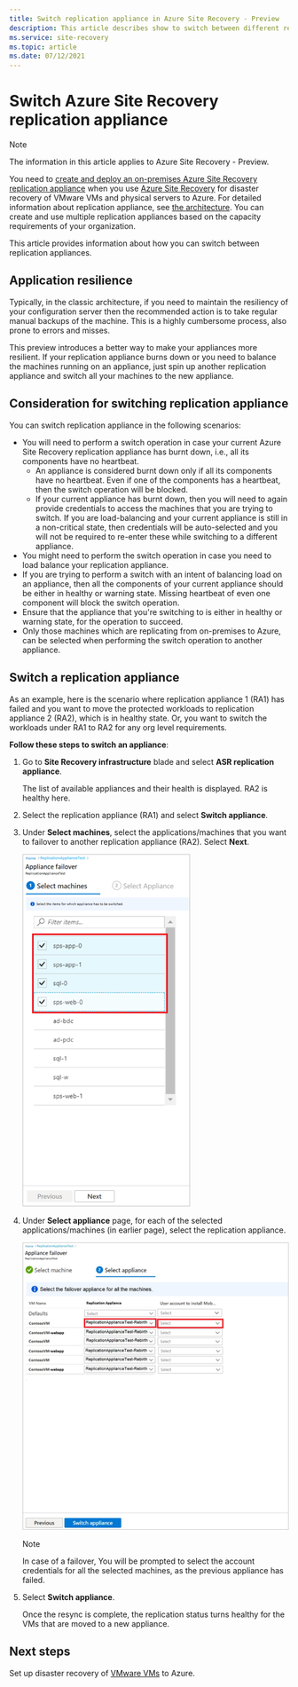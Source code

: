 ```yaml
---
title: Switch replication appliance in Azure Site Recovery - Preview
description: This article describes show to switch between different replication appliances while replicating VMware VMs to Azure in Azure Site Recovery- Preview
ms.service: site-recovery
ms.topic: article
ms.date: 07/12/2021
---
```


# Switch Azure Site Recovery replication appliance

>[!NOTE]
> The information in this article applies to Azure Site Recovery - Preview.

You need to [create and deploy an on-premises Azure Site Recovery replication appliance](deploy-vmware-azure-replication-appliance-preview.md) when you use [Azure Site Recovery](site-recovery-overview.md) for disaster recovery of VMware VMs and physical servers to Azure. For detailed information about replication appliance, see [the architecture](vmware-azure-architecture-preview.md). You can create and use multiple replication appliances based on the capacity requirements of your organization.

This article provides information about how you can switch between replication appliances.

## Application resilience

Typically, in the classic architecture, if you need to maintain the resiliency of your configuration server then the recommended action is to take regular manual backups of the machine. This is a highly cumbersome process, also prone to errors and misses.  

This preview introduces a better way to make your appliances more resilient. If your replication appliance burns down or you need to balance the machines running on an appliance, just spin up another replication appliance and switch all your machines to the new appliance.


## Consideration for switching replication appliance

You can switch replication appliance in the following scenarios:

- You will need to perform a switch operation in case your current Azure Site Recovery replication appliance has burnt down, i.e., all its components have no heartbeat.
  - An appliance is considered burnt down only if all its components have no heartbeat. Even if one of the components has a heartbeat, then the switch operation will be blocked.
  - If your current appliance has burnt down, then you will need to again provide credentials to access the machines that you are trying to switch. If you are load-balancing and your current appliance is still in a non-critical state, then credentials will be auto-selected and you will not be required to re-enter these while switching to a different appliance.
- You might need to perform the switch operation in case you need to load balance your replication appliance.
- If you are trying to perform a switch with an intent of balancing load on an appliance, then all the components of your current appliance should be either in healthy or warning state. Missing heartbeat of even one component will block the switch operation.
-  Ensure that the appliance that you're switching to is either in healthy or warning state, for the operation to succeed.
-  Only those machines which are replicating from on-premises to Azure, can be selected when performing the switch operation to another appliance.  


## Switch a replication appliance

As an example, here is the scenario where replication appliance 1 (RA1) has failed and you want to move the protected workloads to replication appliance 2 (RA2), which is in healthy state. Or, you want to switch the workloads under RA1  to RA2 for any org level requirements.

**Follow these steps to switch an appliance**:

1. Go to **Site Recovery infrastructure** blade and select **ASR replication appliance**.

   The list of available appliances and their health is displayed. RA2 is healthy here.

2. Select the replication appliance (RA1) and select  **Switch appliance**.

3. Under  **Select machines**, select the applications/machines that you want to failover to another replication appliance (RA2). Select **Next**.

   ![Select machines for switching](./media/switch-replication-appliances/select-machines.png)

4. Under **Select appliance** page, for each of the selected applications/machines (in earlier page), select the replication appliance.  

   ![Select replication appliance](./media/switch-replication-appliances/select-replication-appliance.png)

   >[!NOTE]
   > In case of a failover, You will be prompted to select the account credentials for all the selected machines, as the previous appliance has failed.

5. Select **Switch appliance**.

   Once the resync is complete, the replication status turns healthy for the VMs that are moved to a new appliance.

## Next steps
Set up disaster recovery of [VMware VMs](vmware-azure-tutorial.md) to Azure.
